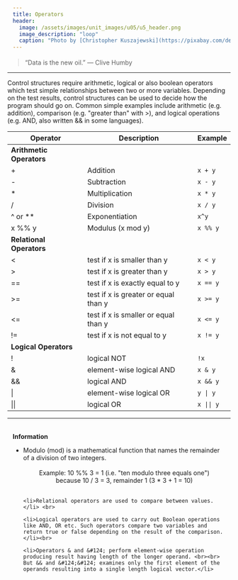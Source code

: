 ```yaml
---
title: Operators
header:
  image: /assets/images/unit_images/u05/u5_header.png
  image_description: "loop"
  caption: "Photo by [Christopher Kuszajewski](https://pixabay.com/de/users/kuszapro-369349/?utm_source=link-attribution&amp;utm_medium=referral&amp;utm_campaign=image&amp;utm_content=583537) [from Pixabay](https://pixabay.com/de/?utm_source=link-attribution&amp;utm_medium=referral&amp;utm_campaign=image&amp;utm_content=583537)"
---
```


> “Data is the new oil.” — Clive Humby
---

Control structures require arithmetic, logical or also boolean operators which test simple relationships between two or more variables.
Depending on the test results, control structures can be used to decide how the program should go on.
Common simple examples include arithmetic (e.g. addition), comparison (e.g. "greater than" with >), and logical operations (e.g. AND, also written && in some languages).

| Operator  | Description                          | Example   |
|-----------|--------------------------------------|-----------|
| **Arithmetic Operators** ||
| +         | Addition                             | `x + y` |
| -         | Subtraction                          | `x - y` |
| *         | Multiplication                       | `x * y` |
| /         | Division                             | `x / y` |
| ^ or **   | Exponentiation                       |  `x^y`  |
| x %% y    | Modulus (x mod y)                    | `x %% y` |
| **Relational Operators** ||
| <         | test if x is smaller than y           | `x < y`  |
|   >       | test if x is greater than y           | `x > y`  |
|  ==       | test if x is exactly equal to y       | `x == y` |
|    >=     | test if x is greater or equal than y  | `x >= y` |
|   <=      | test if x is smaller or equal than y  | `x <= y` |
|   !=      | test if x is not equal to y           | `x != y` |
| **Logical Operators** ||
| !         | logical NOT                           | `!x`        |
| &         | element-wise logical AND              | `x & y`     |
| &&        | logical AND                           | `x && y`    |
| &#124;     | element-wise logical OR              |  <code>y &#124; y</code>    |
| &#124;&#124;        | logical OR                  |  <code>x &#124;&#124; y</code>  |

------

<html>
<head>
<meta name="viewport" content="width=device-width, initial-scale=1">
<style>
div {
  margin-bottom: 15px;
  padding: 4px 12px;
}

.info {
  background-color: #e7f3fe;
  border-left: 6px solid #2196F3;
}

</style>
</head>
<body>
<div class="info">
  <p><strong>Information</strong>
  <br>
<ul>
    <li>Modulo (mod) is a mathematical function that names the remainder of a division of two integers.<br><br>
  <center>Example: 10 %% 3 = 1 (i.e. "ten modulo three equals one") <br> because 10 / 3 = 3, remainder 1 (3 * 3 + 1 = 10)</center></li><br>

    <li>Relational operators are used to compare between values.</li> <br>

    <li>Logical operators are used to carry out Boolean operations like AND, OR etc. Such operators compare two variables and return true or false depending on the result of the comparison.</li><br>

    <li>Operators & and &#124; perform element-wise operation producing result having length of the longer operand. <br><br> But && and &#124;&#124; examines only the first element of the operands resulting into a single length logical vector.</li>
  </ul>
  </p>
</div>
</body>
</html>



<!--
## Further reading

add some day
-->
